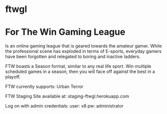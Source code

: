 ftwgl
=====

# For The Win Gaming League

Is an online gaming league that is geared towards the amateur gamer.
While the professional scene has exploded in terms of E-sports, everyday
gamers have been forgotten and relegated to boring and inactive ladders.

FTW boasts a Season format, similar to any real life sport. Win multiple
scheduled games in a season, then you will face off against the best in a
playoff.

FTW currently supports:
Urban Terror

FTW Staging Site available at:
staging-ftwgl.herokuapp.com

Log on with admin credentials:
user: x8
pw: administrator
